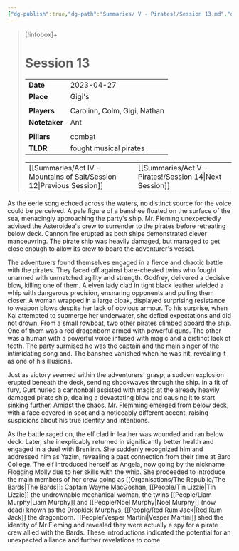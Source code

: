 ```yaml
---
{"dg-publish":true,"dg-path":"Summaries/ V - Pirates!/Session 13.md","dg-permalink":"summaries/13","permalink":"/summaries/13/","tags":["session"]}
---
```


> [!infobox]+
> # Session 13
> 
> | | |
> | --- | --- |
> | **Date** | 2023-04-27 |
> | **Place** | Gigi's |
> | | | 
> | **Players** | Carolinn, Colm, Gigi, Nathan |
> | **Notetaker** | Ant |
> | | | 
> | **Pillars** | combat | 
> | **TLDR** | fought musical pirates |
> 
> | | |
> | --- | --- |
> | [[Summaries/Act IV - Mountains of Salt/Session 12\|Previous Session]] | [[Summaries/Act V - Pirates!/Session 14\|Next Session]] |

As the eerie song echoed across the waters, no distinct source for the voice could be perceived. A pale figure of a banshee floated on the surface of the sea, menacingly approaching the party's ship. Mr. Fleming unexpectedly advised the Asteroidea's crew to surrender to the pirates before retreating below deck. Cannon fire erupted as both ships demonstrated clever manoeuvring. The pirate ship was heavily damaged, but managed to get close enough to allow its crew to board the adventurer's vessel.

The adventurers found themselves engaged in a fierce and chaotic battle with the pirates. They faced off against bare-chested  twins who fought unarmed with unmatched agility and strength. Godfrey, delivered a decisive blow, killing one of them. A elven lady clad in tight black leather wielded a whip with dangerous precision, ensnaring opponents and pulling them closer. A woman wrapped in a large cloak, displayed surprising resistance to weapon blows despite her lack of obvious armour. To his surprise, when Kai attempted to submerge her underwater, she defied expectations and did not drown. From a small rowboat, two other pirates climbed aboard the ship. One of them was a red dragonborn armed with powerful guns. The other was a human with a powerful voice infused with magic and a distinct lack of teeth. The party surmised he was the captain and the main singer of the intimidating song and. The banshee vanished when he was hit, revealing it as one of his illusions. 

Just as victory seemed within the adventurers' grasp, a sudden explosion erupted beneath the deck, sending shockwaves through the ship. In a fit of fury, Gurt hurled a cannonball assisted with magic at the already heavily damaged pirate ship, dealing a devastating blow and causing it to start sinking further. 
Amidst the chaos, Mr. Flemming emerged from below deck, with a face covered in soot and a noticeably different accent, raising suspicions about his true identity and intentions. 

As the battle raged on, the elf clad in leather was wounded and ran below deck. Later, she inexplicably returned in significantly better health and engaged in a duel with Brenlinn. She suddenly recognized him and addressed him as Yazim, revealing a past connection from their time at Bard College. The elf introduced herself as Angela, now going by the  nickname Flogging Molly due to her skills with the whip. She proceeded to introduce the main members of her crew going as [[Organisations/The Republic/The Bards\|The Bards]]: Captain Wayne MacGoshan, [[People/Tin Lizzie\|Tin Lizzie]] the undrownable mechanical woman, the twins [[People/Liam Murphy\|Liam Murphy]] and [[People/Noel Murphy\|Noel Murphy]] (now dead) known as the Dropkick Murphys, [[People/Red Rum Jack\|Red Rum Jack]] the dragonborn. [[People/Vesper Martini\|Vesper Martini]] shed the identity of Mr Fleming and revealed they were actually a spy for a pirate crew allied with the Bards. These introductions indicated the potential for an unexpected alliance and further revelations to come.